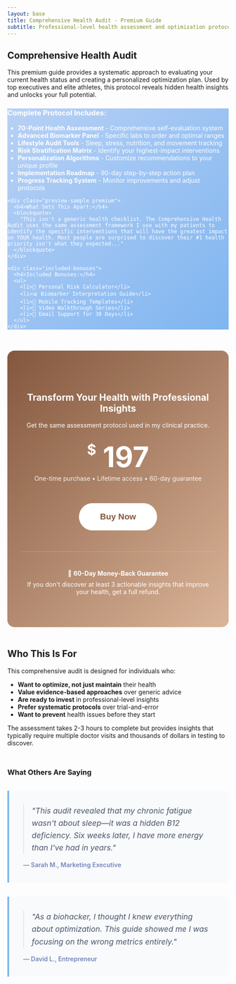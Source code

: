 ```yaml
---
layout: base
title: Comprehensive Health Audit - Premium Guide
subtitle: Professional-level health assessment and optimization protocol.
---
```


<div class="content-section">

## Comprehensive Health Audit

This premium guide provides a systematic approach to evaluating your current health status and creating a personalized optimization plan. Used by top executives and elite athletes, this protocol reveals hidden health insights and unlocks your full potential.

</div>

<div class="resource-preview premium">
  <div class="preview-content">
    <h3>Complete Protocol Includes:</h3>
    <ul>
      <li><strong>70-Point Health Assessment</strong> - Comprehensive self-evaluation system</li>
      <li><strong>Advanced Biomarker Panel</strong> - Specific labs to order and optimal ranges</li>
      <li><strong>Lifestyle Audit Tools</strong> - Sleep, stress, nutrition, and movement tracking</li>
      <li><strong>Risk Stratification Matrix</strong> - Identify your highest-impact interventions</li>
      <li><strong>Personalization Algorithms</strong> - Customize recommendations to your unique profile</li>
      <li><strong>Implementation Roadmap</strong> - 90-day step-by-step action plan</li>
      <li><strong>Progress Tracking System</strong> - Monitor improvements and adjust protocols</li>
    </ul>
    
    <div class="preview-sample premium">
      <h4>What Sets This Apart:</h4>
      <blockquote>
        "This isn't a generic health checklist. The Comprehensive Health Audit uses the same assessment framework I use with my patients to identify the specific interventions that will have the greatest impact on YOUR health. Most people are surprised to discover their #1 health priority isn't what they expected..."
      </blockquote>
    </div>

    <div class="included-bonuses">
      <h4>Included Bonuses:</h4>
      <ul>
        <li>🎯 Personal Risk Calculator</li>
        <li>📊 Biomarker Interpretation Guide</li>
        <li>📱 Mobile Tracking Templates</li>
        <li>🎥 Video Walkthrough Series</li>
        <li>📧 Email Support for 30 Days</li>
      </ul>
    </div>
  </div>
</div>

<div class="premium-purchase-section">
  <h2>Transform Your Health with Professional Insights</h2>
  <p>Get the same assessment protocol used in my clinical practice.</p>
  
  <div class="pricing-info">
    <div class="price">
      <span class="currency">$</span>
      <span class="amount">197</span>
    </div>
    <p class="price-note">One-time purchase • Lifetime access • 60-day guarantee</p>
  </div>
  
  <button class="buy-now-btn" onclick="purchaseGuide()">Buy Now</button>
  
  <div class="guarantee">
    <p>💯 <strong>60-Day Money-Back Guarantee</strong></p>
    <p>If you don't discover at least 3 actionable insights that improve your health, get a full refund.</p>
  </div>
</div>

<div class="content-section">

## Who This Is For

This comprehensive audit is designed for individuals who:

- **Want to optimize, not just maintain** their health
- **Value evidence-based approaches** over generic advice
- **Are ready to invest** in professional-level insights
- **Prefer systematic protocols** over trial-and-error
- **Want to prevent** health issues before they start

The assessment takes 2-3 hours to complete but provides insights that typically require multiple doctor visits and thousands of dollars in testing to discover.

</div>

<div class="testimonials">
  <h3>What Others Are Saying</h3>
  
  <div class="testimonial">
    <blockquote>"This audit revealed that my chronic fatigue wasn't about sleep—it was a hidden B12 deficiency. Six weeks later, I have more energy than I've had in years."</blockquote>
    <cite>— Sarah M., Marketing Executive</cite>
  </div>
  
  <div class="testimonial">
    <blockquote>"As a biohacker, I thought I knew everything about optimization. This guide showed me I was focusing on the wrong metrics entirely."</blockquote>
    <cite>— David L., Entrepreneur</cite>
  </div>
</div>

<style>
.resource-preview.premium {
  background: linear-gradient(135deg, #b8d1f5 0%, #7fb5f0 100%);
  color: white;
  border: none;
}

.preview-sample.premium {
  background: rgba(255, 255, 255, 0.1);
  border-left: 4px solid #dbb599;
  backdrop-filter: blur(10px);
}

.included-bonuses {
  background: rgba(255, 255, 255, 0.1);
  padding: 1.5rem;
  border-radius: 8px;
  margin-top: 1.5rem;
}

.included-bonuses ul {
  margin: 1rem 0 0 0;
  padding-left: 0;
  list-style: none;
}

.included-bonuses li {
  padding: 0.5rem 0;
  border-bottom: 1px solid rgba(255, 255, 255, 0.1);
}

.premium-purchase-section {
  background: linear-gradient(135deg, #83573d 0%, #dbb599 100%);
  color: white;
  padding: 4rem 2rem;
  border-radius: 16px;
  text-align: center;
  margin: 3rem 0;
}

.pricing-info {
  margin: 2rem 0;
}

.price {
  font-size: 4rem;
  font-weight: 700;
  line-height: 1;
  margin-bottom: 0.5rem;
}

.currency {
  font-size: 2rem;
  vertical-align: top;
}

.price-note {
  opacity: 0.9;
  margin: 0;
}

.buy-now-btn {
  background: white;
  color: #83573d;
  border: none;
  padding: 1.25rem 3rem;
  border-radius: 50px;
  font-weight: 700;
  font-size: 1.2rem;
  cursor: pointer;
  transition: all 0.2s ease;
  margin: 1rem 0;
}

.buy-now-btn:hover {
  transform: translateY(-2px);
  box-shadow: 0 8px 25px rgba(255, 255, 255, 0.3);
}

.guarantee {
  margin-top: 2rem;
  padding-top: 2rem;
  border-top: 1px solid rgba(255, 255, 255, 0.2);
}

.guarantee p {
  margin: 0.5rem 0;
}

.testimonials {
  margin: 3rem 0;
}

.testimonial {
  background: #f8fafc;
  border-left: 4px solid #7fb5f0;
  padding: 2rem;
  margin: 2rem 0;
  border-radius: 0 12px 12px 0;
}

.testimonial blockquote {
  font-style: italic;
  color: #4a5568;
  margin: 0 0 1rem 0;
  font-size: 1.1rem;
  line-height: 1.6;
}

.testimonial cite {
  color: #7585b9;
  font-weight: 600;
  font-style: normal;
}
</style>

<script>
function purchaseGuide() {
  // In a real implementation, this would integrate with Stripe, PayPal, or another payment processor
  alert("This would redirect to a secure checkout page. Integration with payment processor required for live site.");
  
  // Example of what would happen:
  // window.location.href = 'https://checkout.stripe.com/pay/your-payment-link';
}
</script>